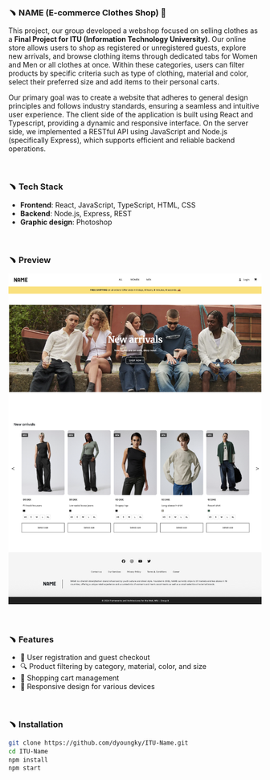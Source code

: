 ### ﹅ NAME (E-commerce Clothes Shop) 🛒

This project, our group developed a webshop focused on selling clothes as a **Final Project for ITU (Information Technology University)**. Our online store allows users to shop as registered or unregistered guests, explore new arrivals, and browse clothing items through dedicated tabs for Women and Men or all clothes at once. Within these categories, users can filter products by specific criteria such as type of clothing, material and color, select their preferred size and add items to their personal carts.

Our primary goal was to create a website that adheres to general design principles and
follows industry standards, ensuring a seamless and intuitive user experience. The client side of the application is built using React and Typescript, providing a dynamic and responsive interface. On the server side, we implemented a RESTful API using JavaScript and Node.js (specifically Express), which supports efficient and reliable backend operations.

<br>

### ﹅ Tech Stack

- **Frontend**: React, JavaScript, TypeScript, HTML, CSS
- **Backend**: Node.js, Express, REST
- **Graphic design**: Photoshop

<br>

### ﹅ Preview

   ![Webshop Screenshot](client/public/images/homepage/Name-intro.png)

<br>

### ﹅ Features

- 👤 User registration and guest checkout  
- 🔍 Product filtering by category, material, color, and size  
- 🛒 Shopping cart management  
- 📱 Responsive design for various devices  

<br>

### ﹅ Installation

```bash
git clone https://github.com/dyoungky/ITU-Name.git
cd ITU-Name
npm install
npm start
